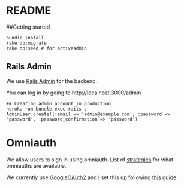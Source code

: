 # README

##Getting started
```
bundle install 
rake db:migrate
rake db:seed # for activeadmin
```

## Rails Admin

We use [Rails Admin](https://activeadmin.info/documentation.html) for the backend. 

You can log in by going to http://localhost:3000/admin
```
## Creating admin account in production 
heroku run bundle exec rails c
AdminUser.create!(:email => 'admin@example.com', :password => 'password', :password_confirmation => 'password')
```

# Omniauth 

We allow users to sign in using omniauth. List of [strategies](https://github.com/omniauth/omniauth/wiki/List-of-Strategies) for what omniauths are available. 

We currently use [GoogleOAuth2](https://github.com/zquestz/omniauth-google-oauth2) 
and I set this up following [this guide](https://medium.com/@adamlangsner/google-oauth-rails-5-using-devise-and-omniauth-1b7fa5f72c8e).
